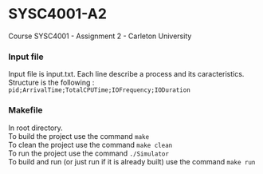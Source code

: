 # SYSC4001-A2

Course SYSC4001 - Assignment 2 - Carleton University 


### Input file
Input file is input.txt. Each line describe a process and its caracteristics.
Structure is the following :
`pid;ArrivalTime;TotalCPUTime;IOFrequency;IODuration`

### Makefile

In root directory.  
To build the project use the command `make`  
To clean the project use the command `make clean`  
To run the project use the command `./Simulator`  
To build and run (or just run if it is already built) use the command `make run`  
